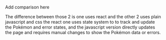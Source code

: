 Add comparison here

The difference between those 2 is one uses react and the other 2 uses plain javascript and css the react one uses state system to 
to track and update the Pokémon and error states, and the javascript version directly updates the page and requires manual changes to show the Pokémon data or errors. 
